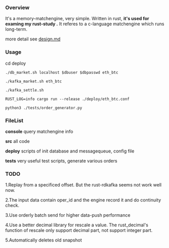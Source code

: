 ### Overview

It's a memory-matchengine, very simple. Written in rust, **it's used for examing my rust-study .**
It referes to a c-language matchengine which runs long-term.

more detail see [design.md](https://github.com/rqzrqh/matchengine_rust/blob/master/design.md)



### Usage

cd deploy

```
./db_market.sh localhost $dbuser $dbpasswd eth_btc
```

```
./kafka_market.sh eth_btc
```

```
./kafka_settle.sh
```

```
RUST_LOG=info cargo run --release ./deploy/eth_btc.conf
```

```
python3 ./tests/order_generator.py
```

### FileList

**console** query matchengine info

**src** all code

**deploy**  scripts of init database and messagequeue, config file

**tests** very useful test scripts, generate various orders



### TODO

1.Replay from a specificed offset. But the rust-rdkafka seems not work well now.

2.The input data contain oper_id and the engine record it and do continuity check.

3.Use orderly batch send for higher data-push performance

4.Use a better decimal library for rescale a value. The rust_decimal's function of rescale only support decimal part, not support integer part.

5.Automatically deletes old snapshot













